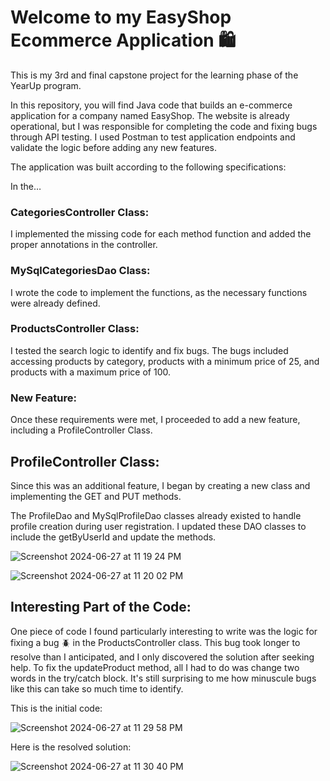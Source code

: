 # Welcome to my EasyShop Ecommerce Application 🛍️ 

This is my 3rd and final capstone project for the learning phase of the YearUp program. 

In this repository, you will find Java code that builds an e-commerce application for a company named EasyShop. The website is already operational, but I was responsible for completing the code and fixing bugs through API testing. I used Postman to test application endpoints and validate the logic before adding any new features.

The application was built according to the following specifications:

In the…
### CategoriesController Class:
I implemented the missing code for each method function and added the proper annotations in the controller.

### MySqlCategoriesDao Class:
I wrote the code to implement the functions, as the necessary functions were already defined.

### ProductsController Class:
I tested the search logic to identify and fix bugs. The bugs included accessing products by category, products with a minimum price of 25, and products with a maximum price of 100.

### New Feature:
Once these requirements were met, I proceeded to add a new feature, including a ProfileController Class.

## ProfileController Class:
Since this was an additional feature, I began by creating a new class and implementing the GET and PUT methods. 

The ProfileDao and MySqlProfileDao classes already existed to handle profile creation during user registration. I updated these DAO classes to include the getByUserId and update the methods. 

![Screenshot 2024-06-27 at 11 19 24 PM](https://github.com/Flour510/EasyShop-Ecommerce-Application/assets/99916123/6cc56da4-415b-4487-bf30-43c4195bc284)

![Screenshot 2024-06-27 at 11 20 02 PM](https://github.com/Flour510/EasyShop-Ecommerce-Application/assets/99916123/58c40fca-f89f-424d-9dae-a0997c86f44d)

## Interesting Part of the Code:
One piece of code I found particularly interesting to write was the logic for fixing a bug 🪲 in the ProductsController class. This bug took longer to resolve than I anticipated, and I only discovered the solution after seeking help. To fix the updateProduct method, all I had to do was change two words in the try/catch block. It's still surprising to me how minuscule bugs like this can take so much time to identify.  

This is the initial code:

![Screenshot 2024-06-27 at 11 29 58 PM](https://github.com/Flour510/EasyShop-Ecommerce-Application/assets/99916123/a7dd37d1-19c6-429e-8976-40f03473b2cd)

Here is the resolved solution:

![Screenshot 2024-06-27 at 11 30 40 PM](https://github.com/Flour510/EasyShop-Ecommerce-Application/assets/99916123/abb25db6-c83c-4a6b-8b6e-5de7cb8d6ce2)


